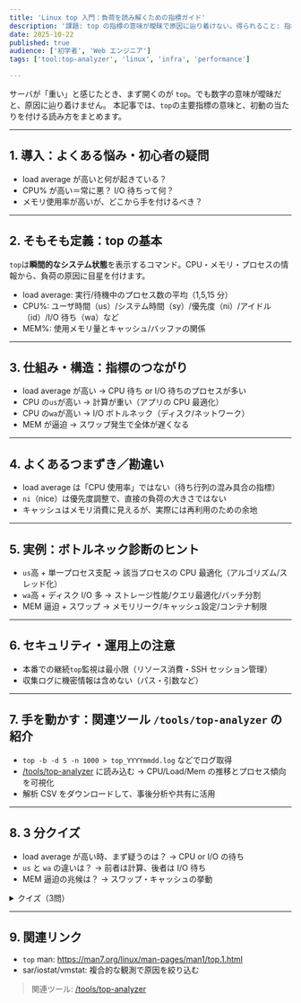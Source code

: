 ```yaml
---
title: 'Linux top 入門：負荷を読み解くための指標ガイド'
description: '課題: top の指標の意味が曖昧で原因に辿り着けない。得られること: 指標の読み方・初動の当たりの付け方。'
date: 2025-10-22
published: true
audience: ['初学者', 'Web エンジニア']
tags: ['tool:top-analyzer', 'linux', 'infra', 'performance']

---
```


サーバが「重い」と感じたとき、まず開くのが `top`。でも数字の意味が曖昧だと、原因に辿り着けません。
本記事では、`top`の主要指標の意味と、初動の当たりを付ける読み方をまとめます。

---

## 1. 導入：よくある悩み・初心者の疑問

- load average が高いと何が起きている？
- CPU% が高い＝常に悪？ I/O 待ちって何？
- メモリ使用率が高いが、どこから手を付けるべき？

---

## 2. そもそも定義：top の基本

`top`は**瞬間的なシステム状態**を表示するコマンド。CPU・メモリ・プロセスの情報から、負荷の原因に目星を付けます。

- load average: 実行/待機中のプロセス数の平均（1,5,15 分）
- CPU%: ユーザ時間（us）/システム時間（sy）/優先度（ni）/アイドル（id）/I/O 待ち（wa）など
- MEM%: 使用メモリ量とキャッシュ/バッファの関係

---

## 3. 仕組み・構造：指標のつながり

- load average が高い → CPU 待ち or I/O 待ちのプロセスが多い
- CPU の`us`が高い → 計算が重い（アプリの CPU 最適化）
- CPU の`wa`が高い → I/O ボトルネック（ディスク/ネットワーク）
- MEM が逼迫 → スワップ発生で全体が遅くなる

---

## 4. よくあるつまずき／勘違い

- load average は「CPU 使用率」ではない（待ち行列の混み具合の指標）
- `ni`（nice）は優先度調整で、直接の負荷の大きさではない
- キャッシュはメモリ消費に見えるが、実際には再利用のための余地

---

## 5. 実例：ボトルネック診断のヒント

- `us`高 + 単一プロセス支配 → 該当プロセスの CPU 最適化（アルゴリズム/スレッド化）
- `wa`高 + ディスク I/O 多 → ストレージ性能/クエリ最適化/バッチ分割
- MEM 逼迫 + スワップ → メモリリーク/キャッシュ設定/コンテナ制限

---

## 6. セキュリティ・運用上の注意

- 本番での継続`top`監視は最小限（リソース消費・SSH セッション管理）
- 収集ログに機密情報は含めない（パス・引数など）

---

## 7. 手を動かす：関連ツール `/tools/top-analyzer` の紹介

- `top -b -d 5 -n 1000 > top_YYYYmmdd.log` などでログ取得
- [/tools/top-analyzer](/tools/top-analyzer) に読み込む → CPU/Load/Mem の推移とプロセス傾向を可視化
- 解析 CSV をダウンロードして、事後分析や共有に活用

---

## 8. 3 分クイズ

- load average が高い時、まず疑うのは？ → CPU or I/O の待ち
- `us` と `wa` の違いは？ → 前者は計算、後者は I/O 待ち
- MEM 逼迫の兆候は？ → スワップ・キャッシュの挙動

<details>
<summary>クイズ（3問）</summary>

1. load average は CPU 使用率？ → いいえ、待機中も含む平均実行要求数
2. IOWAIT が高い時の対処は？ → ストレージ/クエリ/バッチの最適化
3. 1 分/5 分/15 分のどれを見る？ → ピークと傾向の両方（短期/中期）

</details>

---

## 9. 関連リンク

- `top` man: https://man7.org/linux/man-pages/man1/top.1.html
- sar/iostat/vmstat: 複合的な観測で原因を絞り込む

> 関連ツール: [/tools/top-analyzer](/tools/top-analyzer)
